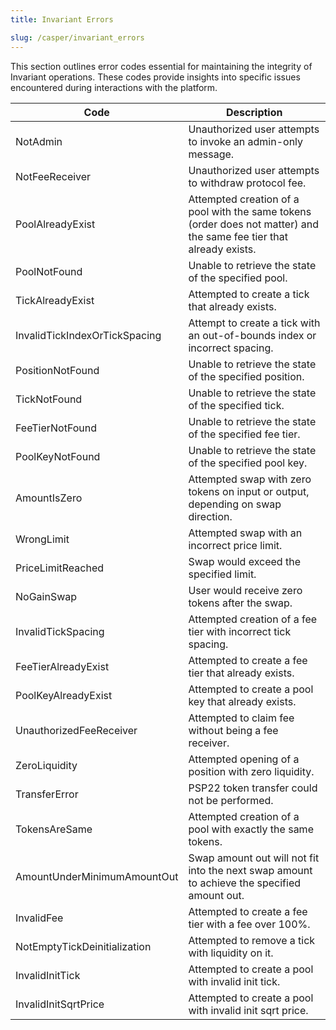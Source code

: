 ```yaml
---
title: Invariant Errors

slug: /casper/invariant_errors
---
```


This section outlines error codes essential for maintaining the integrity of Invariant operations. These codes provide insights into specific issues encountered during interactions with the platform.

| Code                          | Description                                                                                                          |
| ----------------------------- | -------------------------------------------------------------------------------------------------------------------- |
| NotAdmin                      | Unauthorized user attempts to invoke an admin-only message.                                                          |
| NotFeeReceiver                | Unauthorized user attempts to withdraw protocol fee.                                                                 |
| PoolAlreadyExist              | Attempted creation of a pool with the same tokens (order does not matter) and the same fee tier that already exists. |
| PoolNotFound                  | Unable to retrieve the state of the specified pool.                                                                  |
| TickAlreadyExist              | Attempted to create a tick that already exists.                                                                      |
| InvalidTickIndexOrTickSpacing | Attempt to create a tick with an out-of-bounds index or incorrect spacing.                                           |
| PositionNotFound              | Unable to retrieve the state of the specified position.                                                              |
| TickNotFound                  | Unable to retrieve the state of the specified tick.                                                                  |
| FeeTierNotFound               | Unable to retrieve the state of the specified fee tier.                                                              |
| PoolKeyNotFound               | Unable to retrieve the state of the specified pool key.                                                              |
| AmountIsZero                  | Attempted swap with zero tokens on input or output, depending on swap direction.                                     |
| WrongLimit                    | Attempted swap with an incorrect price limit.                                                                        |
| PriceLimitReached             | Swap would exceed the specified limit.                                                                               |
| NoGainSwap                    | User would receive zero tokens after the swap.                                                                       |
| InvalidTickSpacing            | Attempted creation of a fee tier with incorrect tick spacing.                                                        |
| FeeTierAlreadyExist           | Attempted to create a fee tier that already exists.                                                                  |
| PoolKeyAlreadyExist           | Attempted to create a pool key that already exists.                                                                  |
| UnauthorizedFeeReceiver       | Attempted to claim fee without being a fee receiver.                                                                 |
| ZeroLiquidity                 | Attempted opening of a position with zero liquidity.                                                                 |
| TransferError                 | PSP22 token transfer could not be performed.                                                                         |
| TokensAreSame                 | Attempted creation of a pool with exactly the same tokens.                                                           |
| AmountUnderMinimumAmountOut   | Swap amount out will not fit into the next swap amount to achieve the specified amount out.                          |
| InvalidFee                    | Attempted to create a fee tier with a fee over 100%.                                                                 |
| NotEmptyTickDeinitialization  | Attempted to remove a tick with liquidity on it.                                                                     |
| InvalidInitTick               | Attempted to create a pool with invalid init tick.                                                                   |
| InvalidInitSqrtPrice          | Attempted to create a pool with invalid init sqrt price.                                                             |
